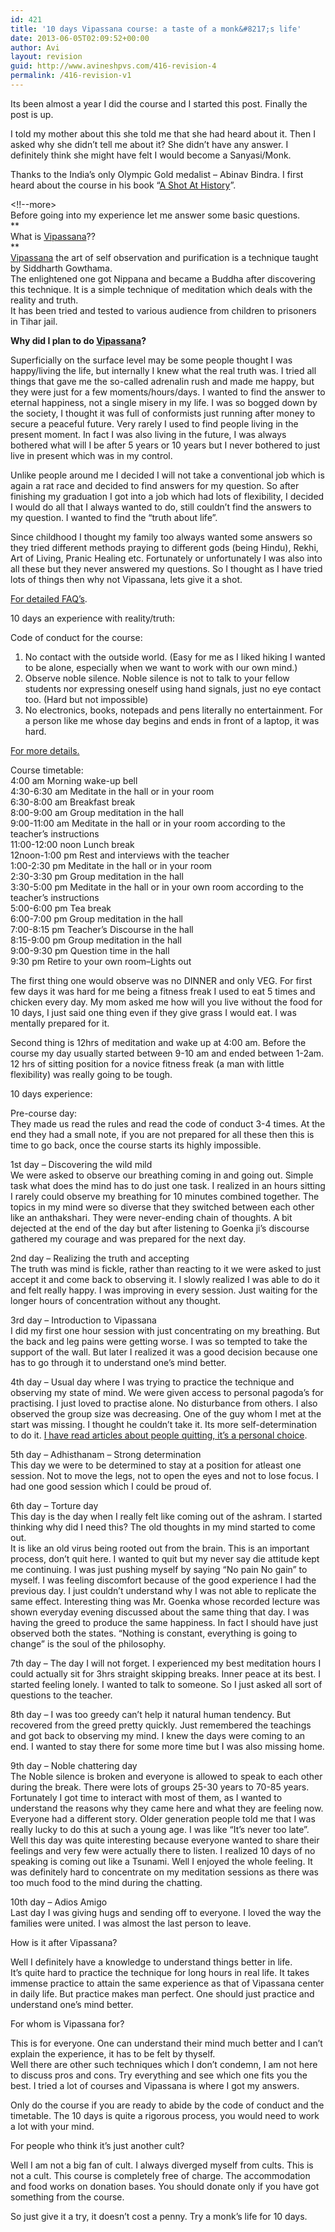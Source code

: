 ```yaml
---
id: 421
title: '10 days Vipassana course: a taste of a monk&#8217;s life'
date: 2013-06-05T02:09:52+00:00
author: Avi
layout: revision
guid: http://www.avineshpvs.com/416-revision-4
permalink: /416-revision-v1
---
```

Its been almost a year I did the course and I started this post. Finally the post is up.

I told my mother about this she told me that she had heard about it. Then I asked why she didn&#8217;t tell me about it? She didn&#8217;t have any answer. I definitely think she might have felt I would become a Sanyasi/Monk. 

Thanks to the India&#8217;s only Olympic Gold medalist – Abinav Bindra. I first heard about the course in his book “[A Shot At History](http://www.flipkart.com/shot-history-my-obsessive-journey-olympic-gold/p/itmd348acgmcz3s6?pid=9789350291122&affid=avineshpvs "A Shot At History")”. 

<!!--more>  
Before going into my experience let me answer some basic questions.  
**  
What is [Vipassana](http://www.dhamma.org/en/vipassana.shtml "Vipassana")??  
**  
[Vipassana](http://www.dhamma.org/en/vipassana.shtml "Vipassana") the art of self observation and purification is a technique taught by Siddharth Gowthama.  
The enlightened one got Nippana and became a Buddha after discovering this technique. It is a simple technique of meditation which deals with the reality and truth.  
It has been tried and tested to various audience from children to prisoners in Tihar jail. 

**Why did I plan to do [Vipassana](http://www.avineshpvs.com/resume "Vipassana")?**

Superficially on the surface level may be some people thought I was happy/living the life, but internally I knew what the real truth was. I tried all things that gave me the so-called adrenalin rush and made me happy, but they were just for a few moments/hours/days. I wanted to find the answer to eternal happiness, not a single misery in my life. I was so bogged down by the society, I thought it was full of conformists just running after money to secure a peaceful future. Very rarely I used to find people living in the present moment. In fact I was also living in the future, I was always bothered what will I be after 5 years or 10 years but I never bothered to just live in present which was in my control. 

Unlike people around me I decided I will not take a conventional job which is again a rat race and decided to find answers for my question. So after finishing my graduation I got into a job which had lots of flexibility, I decided I would do all that I always wanted to do, still couldn&#8217;t find the answers to my question. I wanted to find the &#8220;truth about life&#8221;.

Since childhood I thought my family too always wanted some answers so they tried different methods praying to different gods (being Hindu), Rekhi, Art of Living, Pranic Healing etc. Fortunately or unfortunately I was also into all these but they never answered my questions. So I thought as I have tried lots of things then why not Vipassana, lets give it a shot. 

[For detailed FAQ&#8217;s](http://www.dhamma.org/en/qanda.shtml "Vipassana FAQ's").

10 days an experience with reality/truth:

Code of conduct for the course:  
1) No contact with the outside world. (Easy for me as I liked hiking I wanted to be alone, especially when we want to work with our own mind.)  
2) Observe noble silence. Noble silence is not to talk to your fellow students nor expressing oneself using hand signals, just no eye contact too. (Hard but not impossible)  
3) No electronics, books, notepads and pens literally no entertainment. For a person like me whose day begins and ends in front of a laptop, it was hard.

[For more details.](http://www.dhamma.org/en/code.shtml "Vipassana Course Code")

Course timetable:  
4:00 am Morning wake-up bell  
4:30-6:30 am Meditate in the hall or in your room  
6:30-8:00 am Breakfast break  
8:00-9:00 am Group meditation in the hall  
9:00-11:00 am Meditate in the hall or in your room according to the teacher&#8217;s instructions  
11:00-12:00 noon Lunch break  
12noon-1:00 pm Rest and interviews with the teacher  
1:00-2:30 pm Meditate in the hall or in your room  
2:30-3:30 pm Group meditation in the hall  
3:30-5:00 pm Meditate in the hall or in your own room according to the teacher&#8217;s instructions  
5:00-6:00 pm Tea break  
6:00-7:00 pm Group meditation in the hall  
7:00-8:15 pm Teacher&#8217;s Discourse in the hall  
8:15-9:00 pm Group meditation in the hall  
9:00-9:30 pm Question time in the hall  
9:30 pm Retire to your own room&#8211;Lights out 

The first thing one would observe was no DINNER and only VEG. For first few days it was hard for me being a fitness freak I used to eat 5 times and chicken every day. My mom asked me how will you live without the food for 10 days, I just said one thing even if they give grass I would eat. I was mentally prepared for it. 

Second thing is 12hrs of meditation and wake up at 4:00 am. Before the course my day usually started between 9-10 am and ended between 1-2am. 12 hrs of sitting position for a novice fitness freak (a man with little flexibility) was really going to be tough. 

10 days experience:

Pre-course day:  
They made us read the rules and read the code of conduct 3-4 times. At the end they had a small note, if you are not prepared for all these then this is time to go back, once the course starts its highly impossible. 

1st day &#8211; Discovering the wild mild  
We were asked to observe our breathing coming in and going out. Simple task what does the mind has to do just one task. I realized in an hours sitting I rarely could observe my breathing for 10 minutes combined together. The topics in my mind were so diverse that they switched between each other like an anthakshari. They were never-ending chain of thoughts. A bit dejected at the end of the day but after listening to Goenka ji&#8217;s discourse gathered my courage and was prepared for the next day. 

2nd day &#8211; Realizing the truth and accepting  
The truth was mind is fickle, rather than reacting to it we were asked to just accept it and come back to observing it. I slowly realized I was able to do it and felt really happy. I was improving in every session. Just waiting for the longer hours of concentration without any thought. 

3rd day &#8211; Introduction to Vipassana  
I did my first one hour session with just concentrating on my breathing. But the back and leg pains were getting worse. I was so tempted to take the support of the wall. But later I realized it was a good decision because one has to go through it to understand one&#8217;s mind better. 

4th day &#8211; Usual day where I was trying to practice the technique and observing my state of mind. We were given access to personal pagoda&#8217;s for practising. I just loved to practise alone. No disturbance from others. I also observed the group size was decreasing. One of the guy whom I met at the start was missing. I thought he couldn&#8217;t take it. Its more self-determination to do it. [I have read articles about people quitting, it&#8217;s a personal choice](http://www.ndoherty.com/vipassana/ "Nail Doherthy's Vipassana Experience"). 

5th day &#8211; Adhisthanam &#8211; Strong determination  
This day we were to be determined to stay at a position for atleast one session. Not to move the legs, not to open the eyes and not to lose focus. I had one good session which I could be proud of.

6th day – Torture day  
This day is the day when I really felt like coming out of the ashram. I started thinking why did I need this? The old thoughts in my mind started to come out.  
It is like an old virus being rooted out from the brain. This is an important process, don&#8217;t quit here. I wanted to quit but my never say die attitude kept me continuing. I was just pushing myself by saying &#8220;No pain No gain&#8221; to myself. I was feeling discomfort because of the good experience I had the previous day. I just couldn&#8217;t understand why I was not able to replicate the same effect. Interesting thing was Mr. Goenka whose recorded lecture was shown everyday evening discussed about the same thing that day. I was having the greed to produce the same happiness. In fact I should have just observed both the states. &#8220;Nothing is constant, everything is going to change&#8221; is the soul of the philosophy.

7th day &#8211; The day I will not forget. I experienced my best meditation hours I could actually sit for 3hrs straight skipping breaks. Inner peace at its best. I started feeling lonely. I wanted to talk to someone. So I just asked all sort of questions to the teacher. 

8th day &#8211; I was too greedy can&#8217;t help it natural human tendency. But recovered from the greed pretty quickly. Just remembered the teachings and got back to observing my mind. I knew the days were coming to an end. I wanted to stay there for some more time but I was also missing home.

9th day &#8211; Noble chattering day  
The Noble silence is broken and everyone is allowed to speak to each other during the break. There were lots of groups 25-30 years to 70-85 years. Fortunately I got time to interact with most of them, as I wanted to understand the reasons why they came here and what they are feeling now. Everyone had a different story. Older generation people told me that I was really lucky to do this at such a young age. I was like &#8220;It&#8217;s never too late&#8221;. Well this day was quite interesting because everyone wanted to share their feelings and very few were actually there to listen. I realized 10 days of no speaking is coming out like a Tsunami. Well I enjoyed the whole feeling. It was definitely hard to concentrate on my meditation sessions as there was too much food to the mind during the chatting. 

10th day – Adios Amigo  
Last day I was giving hugs and sending off to everyone. I loved the way the families were united. I was almost the last person to leave. 

How is it after Vipassana?

Well I definitely have a knowledge to understand things better in life.  
It&#8217;s quite hard to practice the technique for long hours in real life. It takes immense practice to attain the same experience as that of Vipassana center in daily life. But practice makes man perfect. One should just practice and understand one&#8217;s mind better. 

For whom is Vipassana for?

This is for everyone. One can understand their mind much better and I can&#8217;t explain the experience, it has to be felt by thyself.  
Well there are other such techniques which I don&#8217;t condemn, I am not here to discuss pros and cons. Try everything and see which one fits you the best. I tried a lot of courses and Vipassana is where I got my answers. 

Only do the course if you are ready to abide by the code of conduct and the timetable. The 10 days is quite a rigorous process, you would need to work a lot with your mind. 

For people who think it&#8217;s just another cult?

Well I am not a big fan of cult. I always diverged myself from cults. This is not a cult. This course is completely free of charge. The accommodation and food works on donation bases. You should donate only if you have got something from the course. 

So just give it a try, it doesn&#8217;t cost a penny. Try a monk&#8217;s life for 10 days.